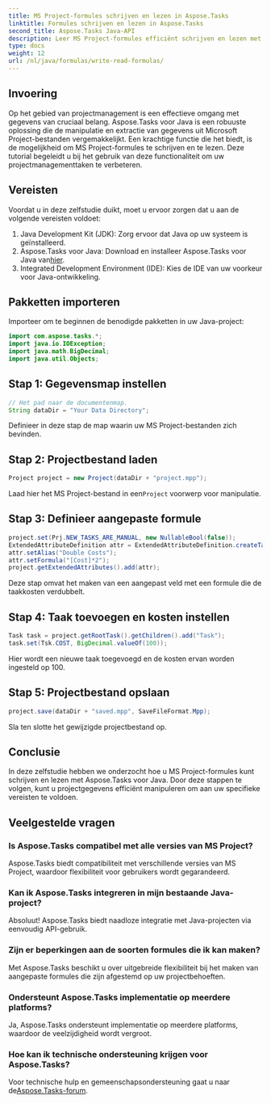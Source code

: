```yaml
---
title: MS Project-formules schrijven en lezen in Aspose.Tasks
linktitle: Formules schrijven en lezen in Aspose.Tasks
second_title: Aspose.Tasks Java-API
description: Leer MS Project-formules efficiënt schrijven en lezen met Aspose.Tasks voor Java. Verbeter uw projectmanagementvaardigheden.
type: docs
weight: 12
url: /nl/java/formulas/write-read-formulas/
---
```

## Invoering
Op het gebied van projectmanagement is een effectieve omgang met gegevens van cruciaal belang. Aspose.Tasks voor Java is een robuuste oplossing die de manipulatie en extractie van gegevens uit Microsoft Project-bestanden vergemakkelijkt. Een krachtige functie die het biedt, is de mogelijkheid om MS Project-formules te schrijven en te lezen. Deze tutorial begeleidt u bij het gebruik van deze functionaliteit om uw projectmanagementtaken te verbeteren.
## Vereisten
Voordat u in deze zelfstudie duikt, moet u ervoor zorgen dat u aan de volgende vereisten voldoet:
1. Java Development Kit (JDK): Zorg ervoor dat Java op uw systeem is geïnstalleerd.
2.  Aspose.Tasks voor Java: Download en installeer Aspose.Tasks voor Java van[hier](https://releases.aspose.com/tasks/java/).
3. Integrated Development Environment (IDE): Kies de IDE van uw voorkeur voor Java-ontwikkeling.

## Pakketten importeren
Importeer om te beginnen de benodigde pakketten in uw Java-project:
```java
import com.aspose.tasks.*;
import java.io.IOException;
import java.math.BigDecimal;
import java.util.Objects;
```

## Stap 1: Gegevensmap instellen
```java
// Het pad naar de documentenmap.
String dataDir = "Your Data Directory";
```
Definieer in deze stap de map waarin uw MS Project-bestanden zich bevinden.
## Stap 2: Projectbestand laden
```java
Project project = new Project(dataDir + "project.mpp");
```
Laad hier het MS Project-bestand in een`Project` voorwerp voor manipulatie.
## Stap 3: Definieer aangepaste formule
```java
project.set(Prj.NEW_TASKS_ARE_MANUAL, new NullableBool(false));
ExtendedAttributeDefinition attr = ExtendedAttributeDefinition.createTaskDefinition(CustomFieldType.Text, ExtendedAttributeTask.Text1, "Custom");
attr.setAlias("Double Costs");
attr.setFormula("[Cost]*2");
project.getExtendedAttributes().add(attr);
```
Deze stap omvat het maken van een aangepast veld met een formule die de taakkosten verdubbelt.
## Stap 4: Taak toevoegen en kosten instellen
```java
Task task = project.getRootTask().getChildren().add("Task");
task.set(Tsk.COST, BigDecimal.valueOf(100));
```
Hier wordt een nieuwe taak toegevoegd en de kosten ervan worden ingesteld op 100.
## Stap 5: Projectbestand opslaan
```java
project.save(dataDir + "saved.mpp", SaveFileFormat.Mpp);
```
Sla ten slotte het gewijzigde projectbestand op.

## Conclusie
In deze zelfstudie hebben we onderzocht hoe u MS Project-formules kunt schrijven en lezen met Aspose.Tasks voor Java. Door deze stappen te volgen, kunt u projectgegevens efficiënt manipuleren om aan uw specifieke vereisten te voldoen.
## Veelgestelde vragen
### Is Aspose.Tasks compatibel met alle versies van MS Project?
Aspose.Tasks biedt compatibiliteit met verschillende versies van MS Project, waardoor flexibiliteit voor gebruikers wordt gegarandeerd.
### Kan ik Aspose.Tasks integreren in mijn bestaande Java-project?
Absoluut! Aspose.Tasks biedt naadloze integratie met Java-projecten via eenvoudig API-gebruik.
### Zijn er beperkingen aan de soorten formules die ik kan maken?
Met Aspose.Tasks beschikt u over uitgebreide flexibiliteit bij het maken van aangepaste formules die zijn afgestemd op uw projectbehoeften.
### Ondersteunt Aspose.Tasks implementatie op meerdere platforms?
Ja, Aspose.Tasks ondersteunt implementatie op meerdere platforms, waardoor de veelzijdigheid wordt vergroot.
### Hoe kan ik technische ondersteuning krijgen voor Aspose.Tasks?
 Voor technische hulp en gemeenschapsondersteuning gaat u naar de[Aspose.Tasks-forum](https://forum.aspose.com/c/tasks/15).